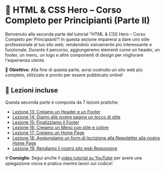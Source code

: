 # 🚀 HTML & CSS Hero – Corso Completo per Principianti (Parte II)

Benvenuto alla seconda parte del tutorial “HTML & CSS Hero – Corso Completo per Principianti”!
In questa sezione imparerai a dare uno stile professionale al tuo sito web, rendendolo visivamente più interessante e funzionale. Durante il percorso, aggiungeremo elementi come un header, un footer, un menu, un logo e altre componenti di design per migliorare l'esperienza utente.

🎯 **Obiettivo**: Alla fine di questa parte, avrai costruito un sito web più completo, stilizzato e pronto per essere pubblicato online!

## 📘 Lezioni incluse

Questa seconda parte è composta da 7 lezioni pratiche:

* [Lezione 13: Creiamo un Header e un Footer](https://github.com/sasadangelo/html-hero/tree/master/part-2/lesson-13)
* [Lezione 14: Diamo alle nostre pagine un tocco di stile](https://github.com/sasadangelo/html-hero/tree/master/part-2/lesson-14)
* [Lezione 15: Finalizziamo il Footer](https://github.com/sasadangelo/html-hero/tree/master/part-2/lesson-15)
* [Lezione 16: Creiamo un Menù con stile e colore](https://github.com/sasadangelo/html-hero/tree/master/part-2/lesson-16)
* [Lezione 17: Creiamo un Home Page](https://github.com/sasadangelo/html-hero/tree/master/part-2/lesson-17)
* [Lezione 18: Aggiungiamo un form di Iscrizione alla Newsletter alla nostra Home Page](https://github.com/sasadangelo/html-hero/tree/master/part-2/lesson-18)
* [Lezione 19: Rendiamo il nostro sito web Responsive](https://github.com/sasadangelo/html-hero/tree/master/part-2/lesson-19)

**💡 Consiglio**: Segui anche il [video tutorial su YouTube](https://www.youtube.com/watch?v=cNk0bVEMb3U) per avere una spiegazione visiva e pratica mentre lavori sul codice!